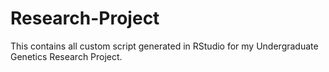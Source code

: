 # Research-Project
This contains all custom script generated in RStudio for my Undergraduate Genetics Research Project. 



